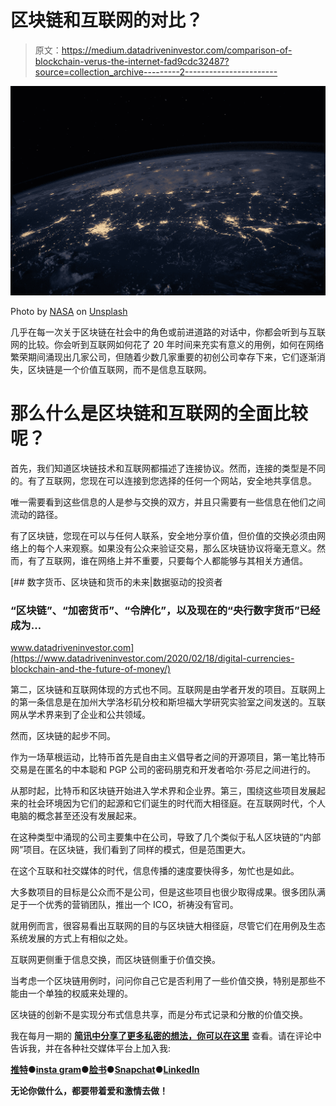 # 区块链和互联网的对比？

> 原文：<https://medium.datadriveninvestor.com/comparison-of-blockchain-verus-the-internet-fad9cdc32487?source=collection_archive---------2----------------------->

![](img/1b6f6f4e53314b1bbc61f22d5dd9caf3.png)

Photo by [NASA](https://unsplash.com/@nasa?utm_source=medium&utm_medium=referral) on [Unsplash](https://unsplash.com?utm_source=medium&utm_medium=referral)

几乎在每一次关于区块链在社会中的角色或前进道路的对话中，你都会听到与互联网的比较。你会听到互联网如何花了 20 年时间来充实有意义的用例，如何在网络繁荣期间涌现出几家公司，但随着少数几家重要的初创公司幸存下来，它们逐渐消失，区块链是一个价值互联网，而不是信息互联网。

# 那么什么是区块链和互联网的全面比较呢？

首先，我们知道区块链技术和互联网都描述了连接协议。然而，连接的类型是不同的。有了互联网，您现在可以连接到您选择的任何一个网站，安全地共享信息。

唯一需要看到这些信息的人是参与交换的双方，并且只需要有一些信息在他们之间流动的路径。

有了区块链，您现在可以与任何人联系，安全地分享价值，但价值的交换必须由网络上的每个人来观察。如果没有公众来验证交易，那么区块链协议将毫无意义。然而，有了互联网，谁在网络上并不重要，只要每个人都能够与其相关方通信。

[](https://www.datadriveninvestor.com/2020/02/18/digital-currencies-blockchain-and-the-future-of-money/) [## 数字货币、区块链和货币的未来|数据驱动的投资者

### “区块链”、“加密货币”、“令牌化”，以及现在的“央行数字货币”已经成为…

www.datadriveninvestor.com](https://www.datadriveninvestor.com/2020/02/18/digital-currencies-blockchain-and-the-future-of-money/) 

第二，区块链和互联网体现的方式也不同。互联网是由学者开发的项目。互联网上的第一条信息是在加州大学洛杉矶分校和斯坦福大学研究实验室之间发送的。互联网从学术界来到了企业和公共领域。

然而，区块链的起步不同。

作为一场草根运动，比特币首先是自由主义倡导者之间的开源项目，第一笔比特币交易是在匿名的中本聪和 PGP 公司的密码朋克和开发者哈尔·芬尼之间进行的。

从那时起，比特币和区块链开始进入学术界和企业界。第三，围绕这些项目发展起来的社会环境因为它们的起源和它们诞生的时代而大相径庭。在互联网时代，个人电脑的概念甚至还没有发展起来。

在这种类型中涌现的公司主要集中在公司，导致了几个类似于私人区块链的“内部网”项目。在区块链，我们看到了同样的模式，但是范围更大。

在这个互联和社交媒体的时代，信息传播的速度要快得多，匆忙也是如此。

大多数项目的目标是公众而不是公司，但是这些项目也很少取得成果。很多团队满足于一个优秀的营销团队，推出一个 ICO，祈祷没有官司。

就用例而言，很容易看出互联网的目的与区块链大相径庭，尽管它们在用例及生态系统发展的方式上有相似之处。

互联网更侧重于信息交换，而区块链侧重于价值交换。

当考虑一个区块链用例时，问问你自己它是否利用了一些价值交换，特别是那些不能由一个单独的权威来处理的。

区块链的创新不是实现分布式信息共享，而是分布式记录和分散的价值交换。

我在每月一期的 [**简讯中分享了更多私密的想法，你可以在这里**](https://mailchi.mp/bf8f8e8ed697/keep-in-touch-with-lukas) 查看。请在评论中告诉我，并在各种社交媒体平台上加入我:

[**推特**](https://twitter.com/WiesfleckerL)●[**insta gram**](https://www.instagram.com/lukaswiesflecker/)●[**脸书**](https://www.facebook.com/lukaswiesfleckerr)●[**Snapchat**](https://www.snapchat.com/add/luggooo)**●[**LinkedIn**](https://www.linkedin.com/in/lukas-wiesflecker-1b11251a5/)**

**无论你做什么，都要带着爱和激情去做！**